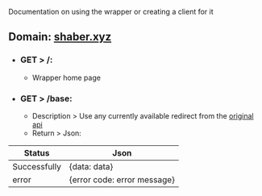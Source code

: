 Documentation on using the wrapper or creating a client for it

## Domain: [shaber.xyz](https://shaber.xyz/)

<ul class="home">
    <li><h3>GET > /:</h3>
        <ul>
             <li>Wrapper home page</li>
        </ul>
    </li>
</ul>

<ul class="base">
    <li><h3>GET > /base:</h3>
        <ul>
            <li>Description > Use any currently available redirect from the <a href="http://spore.com/comm/samples">original api</a></li>
            <li>Return > Json:</li>
        </ul>
    </li>
</ul>

Status|Json
--------|----
Successfully|{data: data}
error|{error code: error message}

